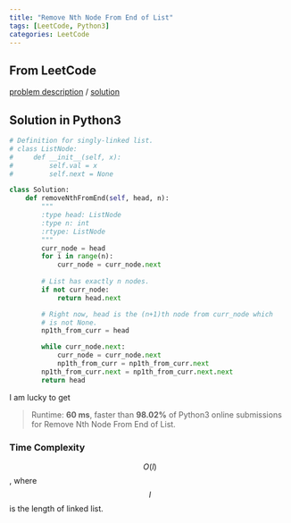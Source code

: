 ```yaml
---
title: "Remove Nth Node From End of List"
tags: [LeetCode, Python3]
categories: LeetCode
---
```


## From LeetCode
[problem description](https://leetcode.com/problems/remove-nth-node-from-end-of-list/)
/
[solution](https://leetcode.com/problems/remove-nth-node-from-end-of-list/solution/)

## Solution in Python3
```python
# Definition for singly-linked list.
# class ListNode:
#     def __init__(self, x):
#         self.val = x
#         self.next = None

class Solution:
    def removeNthFromEnd(self, head, n):
        """
        :type head: ListNode
        :type n: int
        :rtype: ListNode
        """
        curr_node = head
        for i in range(n):
            curr_node = curr_node.next
        
        # List has exactly n nodes.
        if not curr_node:
            return head.next

        # Right now, head is the (n+1)th node from curr_node which
        # is not None.
        np1th_from_curr = head

        while curr_node.next:
            curr_node = curr_node.next
            np1th_from_curr = np1th_from_curr.next
        np1th_from_curr.next = np1th_from_curr.next.next
        return head
```
I am lucky to get
> Runtime: **60 ms**, faster than **98.02%** of Python3 online submissions for Remove Nth Node From End of List.

### Time Complexity
$$O(l)$$, where $$l$$ is the length of linked list.
